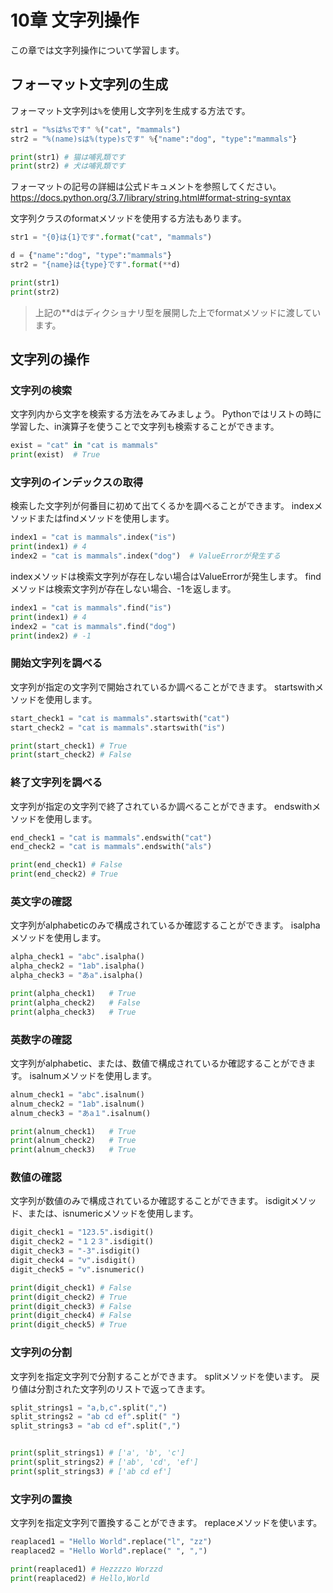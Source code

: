 # 10章 文字列操作
この章では文字列操作について学習します。

## フォーマット文字列の生成
フォーマット文字列は`%`を使用し文字列を生成する方法です。

```python
str1 = "%sは%sです" %("cat", "mammals")
str2 = "%(name)sは%(type)sです" %{"name":"dog", "type":"mammals"}

print(str1) # 猫は哺乳類です
print(str2) # 犬は哺乳類です
```

フォーマットの記号の詳細は公式ドキュメントを参照してください。  
https://docs.python.org/3.7/library/string.html#format-string-syntax

文字列クラスのformatメソッドを使用する方法もあります。

```python
str1 = "{0}は{1}です".format("cat", "mammals")

d = {"name":"dog", "type":"mammals"}
str2 = "{name}は{type}です".format(**d)

print(str1)
print(str2)
```
> 上記の**dはディクショナリ型を展開した上でformatメソッドに渡しています。

## 文字列の操作
### 文字列の検索
文字列内から文字を検索する方法をみてみましょう。
Pythonではリストの時に学習した、in演算子を使うことで文字列も検索することができます。

```python
exist = "cat" in "cat is mammals"
print(exist)  # True
```

### 文字列のインデックスの取得
検索した文字列が何番目に初めて出てくるかを調べることができます。
indexメソッドまたはfindメソッドを使用します。

```python
index1 = "cat is mammals".index("is")
print(index1) # 4
index2 = "cat is mammals".index("dog")  # ValueErrorが発生する
```

indexメソッドは検索文字列が存在しない場合はValueErrorが発生します。
findメソッドは検索文字列が存在しない場合、-1を返します。

```python
index1 = "cat is mammals".find("is")
print(index1) # 4
index2 = "cat is mammals".find("dog")
print(index2) # -1
```

<div style="page-break-before:always"></div>

### 開始文字列を調べる
文字列が指定の文字列で開始されているか調べることができます。
startswithメソッドを使用します。

```python
start_check1 = "cat is mammals".startswith("cat")
start_check2 = "cat is mammals".startswith("is")

print(start_check1) # True
print(start_check2) # False
```

### 終了文字列を調べる
文字列が指定の文字列で終了されているか調べることができます。
endswithメソッドを使用します。

```python
end_check1 = "cat is mammals".endswith("cat")
end_check2 = "cat is mammals".endswith("als")

print(end_check1) # False
print(end_check2) # True
```

### 英文字の確認
文字列がalphabeticのみで構成されているか確認することができます。
isalphaメソッドを使用します。

```python
alpha_check1 = "abc".isalpha()
alpha_check2 = "1ab".isalpha()
alpha_check3 = "あa".isalpha()

print(alpha_check1)   # True
print(alpha_check2)   # False
print(alpha_check3)   # True
```

### 英数字の確認
文字列がalphabetic、または、数値で構成されているか確認することができます。
isalnumメソッドを使用します。

```python
alnum_check1 = "abc".isalnum()
alnum_check2 = "1ab".isalnum()
alnum_check3 = "あa１".isalnum()

print(alnum_check1)   # True
print(alnum_check2)   # True
print(alnum_check3)   # True
```

<div style="page-break-before:always"></div>

### 数値の確認
文字列が数値のみで構成されているか確認することができます。
isdigitメソッド、または、isnumericメソッドを使用します。

```python
digit_check1 = "123.5".isdigit()
digit_check2 = "１２３".isdigit()
digit_check3 = "-3".isdigit()
digit_check4 = "ⅴ".isdigit()
digit_check5 = "ⅴ".isnumeric()

print(digit_check1) # False
print(digit_check2) # True
print(digit_check3) # False
print(digit_check4) # False
print(digit_check5) # True
```

### 文字列の分割
文字列を指定文字列で分割することができます。
splitメソッドを使います。
戻り値は分割された文字列のリストで返ってきます。

```python
split_strings1 = "a,b,c".split(",")
split_strings2 = "ab cd ef".split(" ")
split_strings3 = "ab cd ef".split(",")


print(split_strings1) # ['a', 'b', 'c']
print(split_strings2) # ['ab', 'cd', 'ef']
print(split_strings3) # ['ab cd ef']
```

### 文字列の置換
文字列を指定文字列で置換することができます。
replaceメソッドを使います。

```python
reaplaced1 = "Hello World".replace("l", "zz")
reaplaced2 = "Hello World".replace(" ", ",")

print(reaplaced1) # Hezzzzo Worzzd
print(reaplaced2) # Hello,World
```

